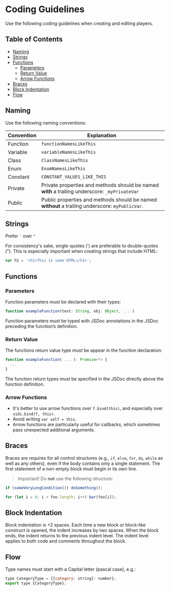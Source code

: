 # Coding Guidelines

Use the following coding guidelines when creating and editing players.

## Table of Contents

- [Naming](#naming)
- [Strings](#strings)
- [Functions](#functions)
  - [Parameters](#parameters)
  - [Return Value](#return-value)
  - [Arrow Functions](#arrow-functions)
- [Braces](#braces)
- [Block Indentation](#block-indentation)
- [Flow](#flow)

## Naming

Use the following naming conventions:

| Convention | Explanation                                                                                     |
| ---------- | ----------------------------------------------------------------------------------------------- |
| Function   | `functionNamesLikeThis`                                                                         |
| Variable   | `variableNamesLikeThis`                                                                         |
| Class      | `ClassNamesLikeThis`                                                                            |
| Enum       | `EnumNamesLikeThis`                                                                             |
| Constant   | `CONSTANT_VALUES_LIKE_THIS`                                                                     |
| Private    | Private properties and methods should be named **with** a trailing underscore: `_myPrivateVar`  |
| Public     | Public properties and methods should be named **without** a trailing underscore: `myPublicVar`. |

## Strings

Prefer `'` over `"`

For consistency's sake, single-quotes (') are preferable to double-quotes ("). This is especially important when creating strings that include HTML:

```javascript
var h1 = '<h1>This is some HTML</h1>';
```

## Functions

### Parameters

Function parameters must be declared with their types:

```javascript
function exampleFunction(text: String, obj: Object, ... )
```

Function parameters must be typed with JSDoc annotations in the JSDoc preceding the function’s definition.

### Return Value

The functions return value type _must_ be appear in the function declaration:

```javascript
function exampleFunction( ... ): Promise<*> {
  ...
}
```

The function return types must be specified in the JSDoc directly above the function definition.

### Arrow Functions

- It's better to use arrow functions over `f.bind(this)`, and especially over `vidi.bind(f, this)`.
- Avoid writing `var self = this`.
- Arrow functions are particularly useful for callbacks, which sometimes pass unexpected additional arguments.

## Braces

Braces are requires for all control structures (e.g., `if`, `else`, `for`, `do`, `while` as well as any others), even if the body contains only a single statement. The first statement of a non-empty block must begin in its own line.

> Important! Do **not** use the following structure:

```javascript
if (someVeryLongCondition()) doSomething();

for (let i = 0; i < foo.length; i++) bar(foo[i]);
```

## Block Indentation

Block indentation is +2 spaces. Each time a new block or block-like construct is opened, the indent increases by two spaces. When the block ends, the indent returns to the previous indent level. The indent level applies to both code and comments throughout the block.

## Flow

Type names must start with a Capital letter (pascal case), e.g.:

```javascript
type CategoryType = {[category: string]: number};
export type {CategoryType};
```
